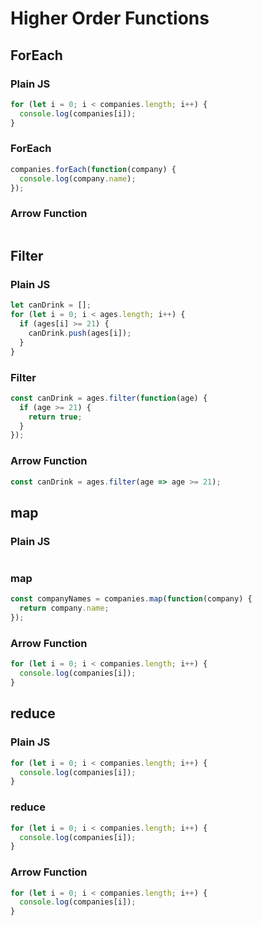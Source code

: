 # Higher Order Functions

## ForEach

### Plain JS

```javascript
for (let i = 0; i < companies.length; i++) {
  console.log(companies[i]);
}
```

### ForEach

```javascript
companies.forEach(function(company) {
  console.log(company.name);
});
```

### Arrow Function

```javascript
```

## Filter

### Plain JS

```javascript
let canDrink = [];
for (let i = 0; i < ages.length; i++) {
  if (ages[i] >= 21) {
    canDrink.push(ages[i]);
  }
}
```

### Filter

```javascript
const canDrink = ages.filter(function(age) {
  if (age >= 21) {
    return true;
  }
});
```

### Arrow Function

```javascript
const canDrink = ages.filter(age => age >= 21);
```

## map

### Plain JS

```javascript
```

### map

```javascript
const companyNames = companies.map(function(company) {
  return company.name;
});
```

### Arrow Function

```javascript
for (let i = 0; i < companies.length; i++) {
  console.log(companies[i]);
}
```

## reduce

### Plain JS

```javascript
for (let i = 0; i < companies.length; i++) {
  console.log(companies[i]);
}
```

### reduce

```javascript
for (let i = 0; i < companies.length; i++) {
  console.log(companies[i]);
}
```

### Arrow Function

```javascript
for (let i = 0; i < companies.length; i++) {
  console.log(companies[i]);
}
```

